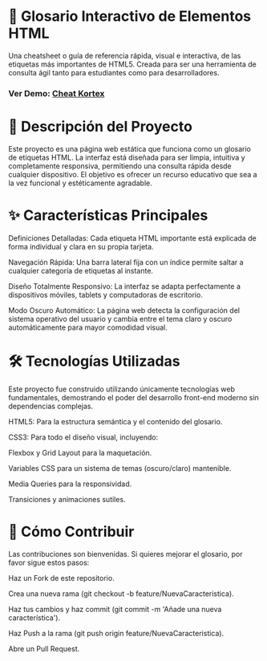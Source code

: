 # 📖 Glosario Interactivo de Elementos HTML
Una cheatsheet o guía de referencia rápida, visual e interactiva, de las etiquetas más importantes de HTML5. Creada para ser una herramienta de consulta ágil tanto para estudiantes como para desarrolladores.

### Ver Demo: [Cheat Kortex](https://codekortex.vercel.app/)

# 🚀 Descripción del Proyecto
Este proyecto es una página web estática que funciona como un glosario de etiquetas HTML. La interfaz está diseñada para ser limpia, intuitiva y completamente responsiva, permitiendo una consulta rápida desde cualquier dispositivo. El objetivo es ofrecer un recurso educativo que sea a la vez funcional y estéticamente agradable.

# ✨ Características Principales
Definiciones Detalladas: Cada etiqueta HTML importante está explicada de forma individual y clara en su propia tarjeta.

Navegación Rápida: Una barra lateral fija con un índice permite saltar a cualquier categoría de etiquetas al instante.

Diseño Totalmente Responsivo: La interfaz se adapta perfectamente a dispositivos móviles, tablets y computadoras de escritorio.

Modo Oscuro Automático: La página web detecta la configuración del sistema operativo del usuario y cambia entre el tema claro y oscuro automáticamente para mayor comodidad visual.

# 🛠️ Tecnologías Utilizadas
Este proyecto fue construido utilizando únicamente tecnologías web fundamentales, demostrando el poder del desarrollo front-end moderno sin dependencias complejas.

HTML5: Para la estructura semántica y el contenido del glosario.

CSS3: Para todo el diseño visual, incluyendo:

Flexbox y Grid Layout para la maquetación.

Variables CSS para un sistema de temas (oscuro/claro) mantenible.

Media Queries para la responsividad.

Transiciones y animaciones sutiles.

# 🤝 Cómo Contribuir
Las contribuciones son bienvenidas. Si quieres mejorar el glosario, por favor sigue estos pasos:

Haz un Fork de este repositorio.

Crea una nueva rama (git checkout -b feature/NuevaCaracteristica).

Haz tus cambios y haz commit (git commit -m 'Añade una nueva característica').

Haz Push a la rama (git push origin feature/NuevaCaracteristica).

Abre un Pull Request.